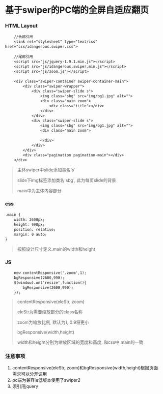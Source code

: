 # 基于swiper的PC端的全屏自适应翻页 #

### HTML Layout ###
		//头部引用
		<link rel="stylesheet" type="text/css" href="css/idangerous.swiper.css">

		//尾部引用
		<script src="js/jquery-1.9.1.min.js"></script>
		<script src="js/idangerous.swiper.min.js"></script>
		<script src="js/zoom.js"></script>

		<div class="swiper-container swiper-container-main">
		    <div class="swiper-wrapper">
		        <div class="swiper-slide s">
		            <img class="sbg" src="img/bg1.jpg" alt="">
		            <div class="main zoom">
		                <div class="title"></div>
		            </div>
		        </div>
		        <div class="swiper-slide s">
		            <img class="sbg" src="img/bg1.jpg" alt="">
		            <div class="main zoom">
		                
		            </div>
		        </div>
		    </div>
		    <div class="pagination pagination-main"></div>
		</div>
>主体swiper中slide添加类名's'
>
>slide下img标签添加类名'sbg', 此为每页slide的背景
>
>main中为主体内容部分

### css ###
	.main {
	    width: 2600px;
	    height: 990px;
	    position: relative;
  		margin: 0 auto;
	}
>按照设计尺寸定义.main的width和height

### JS ###
		new contentResponsive('.zoom',1); 
    	bgResponsive(2600,990);
	    $(window).on('resize',function(){
	        bgResponsive(2600,990);
	    });
>contentResponsive(eleStr, zoom)
>
>eleStr为需要缩放部分的class名称
>
>zoom为缩放比例, 默认为1, 0.9将更小
>
>bgResponsive(width,height)
>
>width和height分别为缩放区域的宽度和高度, 和css中.main的一致


### 注意事项 ###
1. contentResponsive(eleStr, zoom)和bgResponsive(width,height)根据页面需求可以分开调用
2. pc端为兼容ie低版本使用了swiper2
3. 须引用jquery